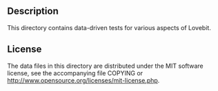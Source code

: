 Description
------------

This directory contains data-driven tests for various aspects of Lovebit.

License
--------

The data files in this directory are distributed under the MIT software
license, see the accompanying file COPYING or
http://www.opensource.org/licenses/mit-license.php.

